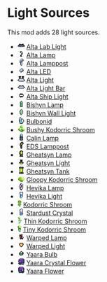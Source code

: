 # Light Sources

This mod adds 28 light sources.

- <img src="https://raw.githubusercontent.com/Ceterai/Enternia/main/objects/alta/lab/light/icon.png" alt="Alta Lab Light icon" loading="lazy" width="auto" height="16px"/> [Alta Lab Light](https://ceterai.github.io/MyEnternia/Wiki/AltaLabLight)
- <img src="https://raw.githubusercontent.com/Ceterai/Enternia/main/objects/alta/basic/lamp/icon.png" alt="Alta Lamp icon" loading="lazy" width="auto" height="16px"/> [Alta Lamp](https://ceterai.github.io/MyEnternia/Wiki/AltaLamp)
- <img src="https://raw.githubusercontent.com/Ceterai/Enternia/main/objects/alta/city/lamppost/icon.png" alt="Alta Lamppost icon" loading="lazy" width="auto" height="16px"/> [Alta Lamppost](https://ceterai.github.io/MyEnternia/Wiki/AltaLamppost)
- <img src="https://raw.githubusercontent.com/Ceterai/Enternia/main/objects/alta/wired/led/icon.png" alt="Alta LED icon" loading="lazy" width="auto" height="16px"/> [Alta LED](https://ceterai.github.io/MyEnternia/Wiki/AltaLED)
- <img src="https://raw.githubusercontent.com/Ceterai/Enternia/main/objects/alta/basic/light/icon.png" alt="Alta Light icon" loading="lazy" width="auto" height="16px"/> [Alta Light](https://ceterai.github.io/MyEnternia/Wiki/AltaLight)
- <img src="https://raw.githubusercontent.com/Ceterai/Enternia/main/objects/alta/basic/light_bar/icon.png" alt="Alta Light Bar icon" loading="lazy" width="auto" height="16px"/> [Alta Light Bar](https://ceterai.github.io/MyEnternia/Wiki/AltaLightBar)
- <img src="https://raw.githubusercontent.com/Ceterai/Enternia/main/objects/alta/ship/light/icon.png" alt="Alta Ship Light icon" loading="lazy" width="auto" height="16px"/> [Alta Ship Light](https://ceterai.github.io/MyEnternia/Wiki/AltaShipLight)
- <img src="https://raw.githubusercontent.com/Ceterai/Enternia/main/objects/biome/alterash_prime/bishyn/decorative/lamp/icon.png" alt="Bishyn Lamp icon" loading="lazy" width="auto" height="16px"/> [Bishyn Lamp](https://ceterai.github.io/MyEnternia/Wiki/BishynLamp)
- <img src="https://raw.githubusercontent.com/Ceterai/Enternia/main/objects/biome/alterash_prime/bishyn/decorative/light/icon.png" alt="Bishyn Wall Light icon" loading="lazy" width="auto" height="16px"/> [Bishyn Wall Light](https://ceterai.github.io/MyEnternia/Wiki/BishynWallLight)
- <img src="https://raw.githubusercontent.com/Ceterai/Enternia/main/objects/biome/alterash_prime/bionid/ct_bulbonid/icon.png" alt="Bulbonid icon" loading="lazy" width="auto" height="16px"/> [Bulbonid](https://ceterai.github.io/MyEnternia/Wiki/Bulbonid)
- <img src="https://raw.githubusercontent.com/Ceterai/Enternia/main/objects/biome/alterash_prime/shrooms/kodorric/ct_kodorric5.png" alt="Bushy Kodorric Shroom icon" loading="lazy" width="auto" height="16px"/> [Bushy Kodorric Shroom](https://ceterai.github.io/MyEnternia/Wiki/BushyKodorricShroom)
- <img src="https://raw.githubusercontent.com/Ceterai/Enternia/main/objects/biome/alterash_prime/calin/decorative/lamp/icon.png" alt="Calin Lamp icon" loading="lazy" width="auto" height="16px"/> [Calin Lamp](https://ceterai.github.io/MyEnternia/Wiki/CalinLamp)
- <img src="https://raw.githubusercontent.com/Ceterai/Enternia/main/objects/alta/eds/decorative/lamppost/icon.png" alt="EDS Lamppost icon" loading="lazy" width="auto" height="16px"/> [EDS Lamppost](https://ceterai.github.io/MyEnternia/Wiki/EDSLamppost)
- <img src="https://raw.githubusercontent.com/Ceterai/Enternia/main/objects/biome/alterash_prime/gheatsyn/decorative/lamp/icon.png" alt="Gheatsyn Lamp icon" loading="lazy" width="auto" height="16px"/> [Gheatsyn Lamp](https://ceterai.github.io/MyEnternia/Wiki/GheatsynLamp)
- <img src="https://raw.githubusercontent.com/Ceterai/Enternia/main/objects/biome/alterash_prime/gheatsyn/decorative/light/icon.png" alt="Gheatsyn Light icon" loading="lazy" width="auto" height="16px"/> [Gheatsyn Light](https://ceterai.github.io/MyEnternia/Wiki/GheatsynLight)
- <img src="https://raw.githubusercontent.com/Ceterai/Enternia/main/objects/biome/alterash_prime/gheatsyn/decorative/tank/icon.png" alt="Gheatsyn Tank icon" loading="lazy" width="auto" height="16px"/> [Gheatsyn Tank](https://ceterai.github.io/MyEnternia/Wiki/GheatsynTank)
- <img src="https://raw.githubusercontent.com/Ceterai/Enternia/main/objects/biome/alterash_prime/shrooms/kodorric/ct_kodorric4.png" alt="Gloopy Kodorric Shroom icon" loading="lazy" width="auto" height="16px"/> [Gloopy Kodorric Shroom](https://ceterai.github.io/MyEnternia/Wiki/GloopyKodorricShroom)
- <img src="https://raw.githubusercontent.com/Ceterai/Enternia/main/objects/biome/alterash_prime/hevika/decorative/lamp/icon.png" alt="Hevika Lamp icon" loading="lazy" width="auto" height="16px"/> [Hevika Lamp](https://ceterai.github.io/MyEnternia/Wiki/HevikaLamp)
- <img src="https://raw.githubusercontent.com/Ceterai/Enternia/main/objects/biome/alterash_prime/hevika/decorative/light/icon.png" alt="Hevika Light icon" loading="lazy" width="auto" height="16px"/> [Hevika Light](https://ceterai.github.io/MyEnternia/Wiki/HevikaLight)
- <img src="https://raw.githubusercontent.com/Ceterai/Enternia/main/objects/biome/alterash_prime/shrooms/kodorric/ct_kodorric2.png" alt="Kodorric Shroom icon" loading="lazy" width="auto" height="16px"/> [Kodorric Shroom](https://ceterai.github.io/MyEnternia/Wiki/KodorricShroom)
- <img src="https://raw.githubusercontent.com/Ceterai/Enternia/main/objects/biome/stardust/ct_stardust_crystal/icon.png" alt="Stardust Crystal icon" loading="lazy" width="auto" height="16px"/> [Stardust Crystal](https://ceterai.github.io/MyEnternia/Wiki/StardustCrystal)
- <img src="https://raw.githubusercontent.com/Ceterai/Enternia/main/objects/biome/alterash_prime/shrooms/kodorric/ct_kodorric1.png" alt="Thin Kodorric Shroom icon" loading="lazy" width="auto" height="16px"/> [Thin Kodorric Shroom](https://ceterai.github.io/MyEnternia/Wiki/ThinKodorricShroom)
- <img src="https://raw.githubusercontent.com/Ceterai/Enternia/main/objects/biome/alterash_prime/shrooms/kodorric/ct_kodorric3.png" alt="Tiny Kodorric Shroom icon" loading="lazy" width="auto" height="16px"/> [Tiny Kodorric Shroom](https://ceterai.github.io/MyEnternia/Wiki/TinyKodorricShroom)
- <img src="https://raw.githubusercontent.com/Ceterai/Enternia/main/objects/biome/alterash/warped/decorative/lamp/icon.png" alt="Warped Lamp icon" loading="lazy" width="auto" height="16px"/> [Warped Lamp](https://ceterai.github.io/MyEnternia/Wiki/WarpedLamp)
- <img src="https://raw.githubusercontent.com/Ceterai/Enternia/main/objects/biome/alterash/warped/decorative/light/icon.png" alt="Warped Light icon" loading="lazy" width="auto" height="16px"/> [Warped Light](https://ceterai.github.io/MyEnternia/Wiki/WarpedLight)
- <img src="https://raw.githubusercontent.com/Ceterai/Enternia/main/objects/biome/alterash/yaara/ct_yaara_bulb/icon.png" alt="Yaara Bulb icon" loading="lazy" width="auto" height="16px"/> [Yaara Bulb](https://ceterai.github.io/MyEnternia/Wiki/YaaraBulb)
- <img src="https://raw.githubusercontent.com/Ceterai/Enternia/main/objects/biome/alterash/yaara/decorative/lamp/ct_yaara_lamp_crystal_icon.png" alt="Yaara Crystal Flower icon" loading="lazy" width="auto" height="16px"/> [Yaara Crystal Flower](https://ceterai.github.io/MyEnternia/Wiki/YaaraCrystalFlower)
- <img src="https://raw.githubusercontent.com/Ceterai/Enternia/main/objects/biome/alterash/yaara/decorative/lamp/ct_yaara_lamp_icon.png" alt="Yaara Flower icon" loading="lazy" width="auto" height="16px"/> [Yaara Flower](https://ceterai.github.io/MyEnternia/Wiki/YaaraFlower)
